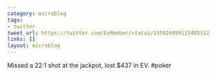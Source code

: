```yaml
---
category: microblog
tags:
- twitter
tweet_url: https://twitter.com/ExMember/status/155826099115405312
links: []
layout: microblog
---
```

Missed a 22:1 shot at the jackpot, lost $437 in EV. #poker
